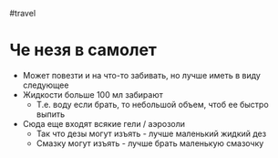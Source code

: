 #travel 

# Че незя в самолет

- Может повезти и на что-то забивать, но лучше иметь в виду следующее
- Жидкости больше 100 мл забирают
	- Т.е. воду если брать, то небольшой объем, чтоб ее быстро выпить
- Сюда еще входят всякие гели / аэрозоли
	- Так что дезы могут изъять - лучше маленький жидкий дез
	- Смазку могут изъять - лучше брать маленькую смазочку